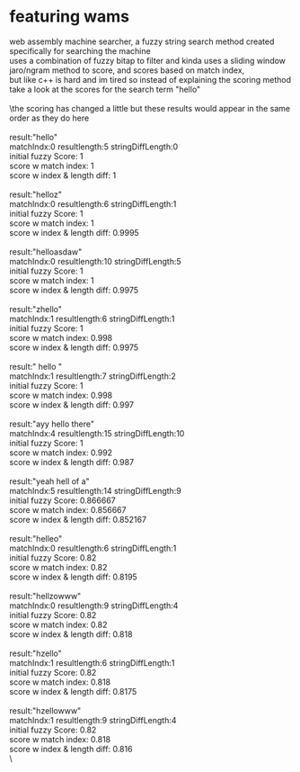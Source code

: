# featuring wams
  web assembly machine searcher, a fuzzy string search method created specifically for searching the machine\
  uses a combination of fuzzy bitap to filter and kinda uses a sliding window jaro/ngram method to score, and scores based on match index,\
  but like c++ is hard and im tired so instead of explaining the scoring method take a look at the scores for the search term "hello"\
\
\the scoring has changed a little but these results would appear in the same order as they do here
\
\
result:"hello"\
matchIndx:0 resultlength:5 stringDiffLength:0\
initial fuzzy Score:         1\
score w match index:         1\
score w index & length diff: 1\
\
result:"helloz"\
matchIndx:0 resultlength:6 stringDiffLength:1\
initial fuzzy Score:         1\
score w match index:         1\
score w index & length diff: 0.9995\
\
result:"helloasdaw"\
matchIndx:0 resultlength:10 stringDiffLength:5\
initial fuzzy Score:         1\
score w match index:         1\
score w index & length diff: 0.9975\
\
result:"zhello"\
matchIndx:1 resultlength:6 stringDiffLength:1\
initial fuzzy Score:         1\
score w match index:         0.998\
score w index & length diff: 0.9975\
\
result:" hello "\
matchIndx:1 resultlength:7 stringDiffLength:2\
initial fuzzy Score:         1\
score w match index:         0.998\
score w index & length diff: 0.997\
\
result:"ayy hello there"\
matchIndx:4 resultlength:15 stringDiffLength:10\
initial fuzzy Score:         1\
score w match index:         0.992\
score w index & length diff: 0.987\
\
result:"yeah hell of a"\
matchIndx:5 resultlength:14 stringDiffLength:9\
initial fuzzy Score:         0.866667\
score w match index:         0.856667\
score w index & length diff: 0.852167\
\
result:"helleo"\
matchIndx:0 resultlength:6 stringDiffLength:1\
initial fuzzy Score:         0.82\
score w match index:         0.82\
score w index & length diff: 0.8195\
\
result:"hellzowww"\
matchIndx:0 resultlength:9 stringDiffLength:4\
initial fuzzy Score:         0.82\
score w match index:         0.82\
score w index & length diff: 0.818\
\
result:"hzello"\
matchIndx:1 resultlength:6 stringDiffLength:1\
initial fuzzy Score:         0.82\
score w match index:         0.818\
score w index & length diff: 0.8175\
\
result:"hzellowww"\
matchIndx:1 resultlength:9 stringDiffLength:4\
initial fuzzy Score:         0.82\
score w match index:         0.818\
score w index & length diff: 0.816\
\
